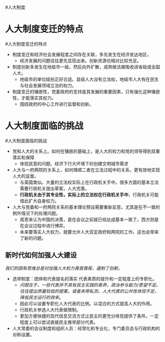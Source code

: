 #人大制度 
# 人大制度变迁的特点
#人大制度变迁的特点
- 制度变迁和经济社会发展程度之间存在关联，多先发生在经济发达地区。
	- 经济发展的问题往往更先显现出来。创新资源也相对比较充足。
- 制度创新多发生在地级市一级，然后向外扩散，成熟做法被吸收进省级或全国人大。
	- 地级市的单位级别正好合适。县级人大没有立法权，地级市人大有在民生与社会发展领域立法的权力。
- 制度变迁的镶嵌性，党委政府的支持是其发展的重要因素，只有强化这种镶嵌性，才能落实其权力。
	- 围绕政府的中心工作进行监督和创新。
# 人大制度面临的挑战
#人大制度面临的挑战
- 党和人大的关系上。如何在镶嵌的基础上，是人大的权力和党的领导得到双重落实和保障
	- 体现民意的问题。经济下行大环境下的创建文明城市需求
- 人大与一府两院的关系上，如何理顺二者在立法过程中的关系，更有效地实现人大的监督。
	- 与英国类似。大量的立法权实际上在行政机关手中。很多方面的基本立法需要行政机关提出草案，人大完善。
	- **行政机关由于其专业性，实际上的立法权在行政机关手中**，行政机关可能借此扩大自身权力。
- 人大与党委和一府两院关系的基本理论预设需要重新反思，尤其是在不一致的例外情况下的处理问题。
	- 周恩来认为中国的决策，是在会议之前就已经达成基本一致了。西方则是在会议过程中进行博弈。
	- 未来要落实人大权力，就要允许人大否定政府和两院的工作。这也会带来了新的问题。
## 新时代如何加强人大建设
*我们的固有思维总是对加强人大权力畏首畏尾，遏制了创新。*

- 选举制度：团体和代表提名的落实 代表素质的提升和一定程度上的专职化。
	- *问题在于，一些代表并不具有民主实践的素养，政治参与能力/愿望不足。往往提出质量较低的提案，或者夹带私货。人大代表的公共性体现不足，降低民主运行的效率*。
	- 因此可以设置专职化人大代表的比例。以混合的方式提高人大的作用。
	- 行政机关参选人大代表做限制。
	- 更加方便快捷的现代信息交流方式让民主的更充分体现提供了条件。一定程度上可以尝试直接民主推举部分代表。
- 人大常委的会议制度和组织人员：经常化和专业化，专门委员会与行政机构的对称设置。
